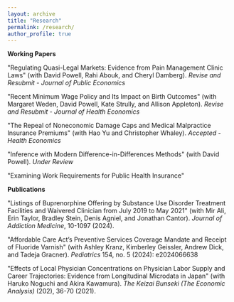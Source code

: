 ```yaml
---
layout: archive
title: "Research"
permalink: /research/
author_profile: true
---
```


**Working Papers**

"Regulating Quasi-Legal Markets: Evidence from Pain Management Clinic Laws" (with David Powell, Rahi Abouk, and Cheryl Damberg). _Revise and Resubmit_ - _Journal of Public Economics_
 
"Recent Minimum Wage Policy and Its Impact on Birth Outcomes" (with Margaret Weden, David Powell, Kate Strully, and Allison Appleton). _Revise and Resubmit_ - _Journal of Health Economics_

"The Repeal of Noneconomic Damage Caps and Medical Malpractice Insurance Premiums" (with Hao Yu and Christopher Whaley). _Accepted_ - _Health Economics_

"Inference with Modern Difference-in-Differences Methods" (with David Powell). _Under Review_

"Examining Work Requirements for Public Health Insurance" 

**Publications**

"Listings of Buprenorphine Offering by Substance Use Disorder Treatment Facilities and Waivered Clinician from July 2019 to May 2021" (with Mir Ali, Erin Taylor, Bradley Stein, Denis Agniel, and Jonathan Cantor). _Journal of Addiction Medicine_, 10-1097 (2024). 

"Affordable Care Act’s Preventive Services Coverage Mandate and Receipt of Fluoride Varnish" (with Ashley Kranz, Kimberley Geissler, Andrew Dick, and Tadeja Gracner). _Pediatrics_ 154, no. 5 (2024): e2024066638  

"Effects of Local Physician Concentrations on Physician Labor Supply and Career Trajectories: Evidence from Longitudinal Microdata in Japan" (with Haruko Noguchi and Akira Kawamura). _The Keizai Bunseki (The Economic Analysis)_ (202), 36-70 (2021).
